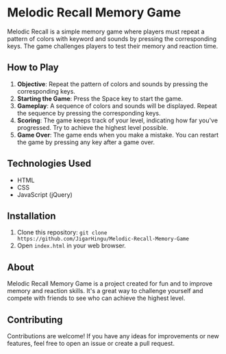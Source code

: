 # Melodic Recall Memory Game

Melodic Recall is a simple memory game where players must repeat a pattern of colors with keyword and sounds by pressing the corresponding keys. The game challenges players to test their memory and reaction time.

## How to Play

1. **Objective**: Repeat the pattern of colors and sounds by pressing the corresponding keys.
2. **Starting the Game**: Press the Space key to start the game.
3. **Gameplay**: A sequence of colors and sounds will be displayed. Repeat the sequence by pressing the corresponding keys.
4. **Scoring**: The game keeps track of your level, indicating how far you've progressed. Try to achieve the highest level possible.
5. **Game Over**: The game ends when you make a mistake. You can restart the game by pressing any key after a game over.

## Technologies Used

- HTML
- CSS
- JavaScript (jQuery)

## Installation

1. Clone this repository: `git clone https://github.com/JigarHingu/Melodic-Recall-Memory-Game`
2. Open `index.html` in your web browser.

## About

Melodic Recall Memory Game is a project created for fun and to improve memory and reaction skills. It's a great way to challenge yourself and compete with friends to see who can achieve the highest level.

## Contributing

Contributions are welcome! If you have any ideas for improvements or new features, feel free to open an issue or create a pull request.

